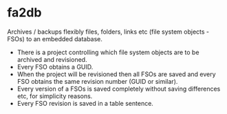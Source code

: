 # fa2db
Archives / backups flexibly files, folders, links etc (file system objects - FSOs) to an embedded database.
* There is a project controlling which file system objects are to be archived and revisioned.
* Every FSO obtains a GUID. 
* When the project will be revisioned then all FSOs are saved and every FSO obtains the same revision number (GUID or similar).
* Every version of a FSOs is saved completely without saving differences etc, for simplicity reasons. 
* Every FSO revision is saved in a table sentence.
